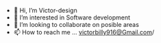 - 👋 Hi, I’m Victor-design
- 👀 I’m interested in Software development
- 💞️ I’m looking to collaborate on posible areas
- 📫 How to reach me ... victorbilly916@Gmail.com/

<!---
victor-design/victor-design is a ✨ special ✨ repository because its `README.md` (this file) appears on your GitHub profile.
You can click the Preview link to take a look at your changes.
--->
